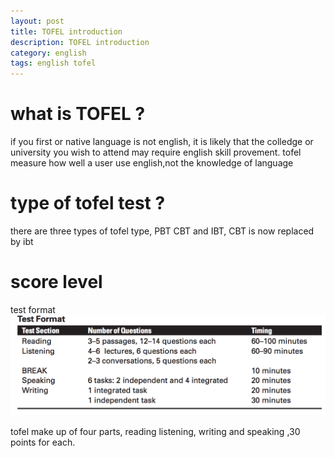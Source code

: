 ```yaml
---
layout: post
title: TOFEL introduction
description: TOFEL introduction
category: english
tags: english tofel 
---
```


# what is TOFEL ?
if you first or native language is not english, it is likely that the colledge or university you wish to attend may require english skill provement.
tofel measure how well a user use english,not the knowledge of language

# type of tofel test ?
there are three types of tofel type, PBT CBT and IBT, CBT is now replaced by ibt

# score level
test format
![tofel test format](/assets/img/tofel-test-format.png)

tofel make up of four parts, reading listening, writing and speaking ,30 points for each.
